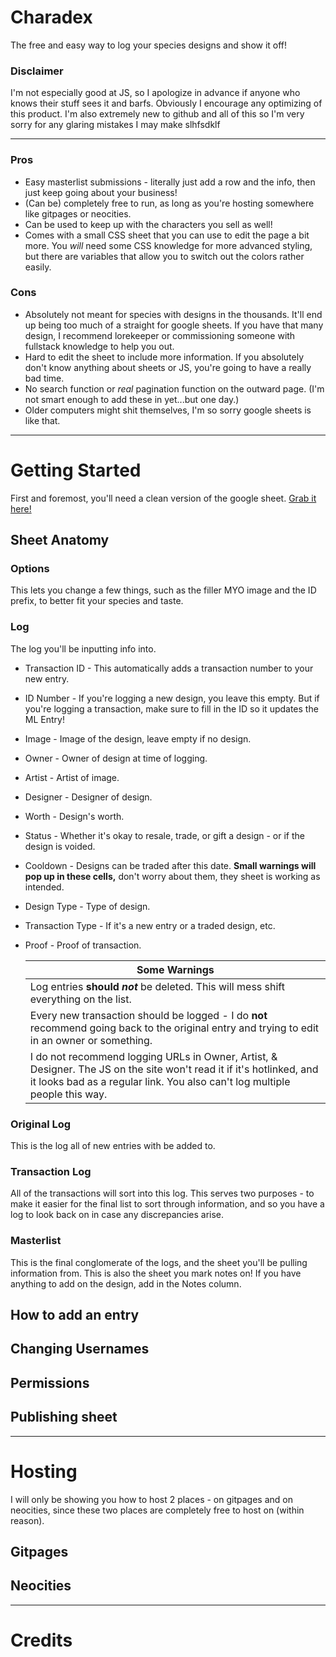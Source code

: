 # Charadex

The free and easy way to log your species designs and show it off!

### Disclaimer

I'm not especially good at JS, so I apologize in advance if anyone who knows their stuff sees it and barfs. Obviously I encourage any optimizing of this product. I'm also extremely new to github and all of this so I'm very sorry for any glaring mistakes I may make slhfsdklf

---

### Pros

- Easy masterlist submissions - literally just add a row and the info, then just keep going about your business!
- (Can be) completely free to run, as long as you're hosting somewhere like gitpages or neocities.
- Can be used to keep up with the characters you sell as well!
- Comes with a small CSS sheet that you can use to edit the page a bit more. You _will_ need some CSS knowledge for more advanced styling, but there are variables that allow you to switch out the colors rather easily.

### Cons

- Absolutely not meant for species with designs in the thousands. It'll end up being too much of a straight for google sheets. If you have that many design, I recommend lorekeeper or commissioning someone with fullstack knowledge to help you out.
- Hard to edit the sheet to include more information. If you absolutely don't know anything about sheets or JS, you're going to have a really bad time.
- No search function or _real_ pagination function on the outward page. (I'm not smart enough to add these in yet...but one day.)
- Older computers might shit themselves, I'm so sorry google sheets is like that.

---

# Getting Started

First and foremost, you'll need a clean version of the google sheet. [Grab it here!](http://www.google.fr/ "Named link title")

## Sheet Anatomy

### Options

This lets you change a few things, such as the filler MYO image and the ID prefix, to better fit your species and taste. 

### Log

The log you'll be inputting info into.

- Transaction ID - This automatically adds a transaction number to your new entry.
- ID Number - If you're logging a new design, you leave this empty. But if you're logging a transaction, make sure to fill in the ID so it updates the ML Entry!
- Image - Image of the design, leave empty if no design.
- Owner - Owner of design at time of logging.
- Artist - Artist of image.
- Designer - Designer of design.
- Worth - Design's worth.
- Status - Whether it's okay to resale, trade, or gift a design - or if the design is voided.
- Cooldown - Designs can be traded after this date. **Small warnings will pop up in these cells,** don't worry about them, they sheet is working as intended.
- Design Type - Type of design.
- Transaction Type - If it's a new entry or a traded design, etc.
- Proof - Proof of transaction.

  Some Warnings |
  ------------- |
  Log entries **should _not_** be deleted. This will mess shift everything on the list.  |
  Every new transaction should be logged - I do **not** recommend going back to the original entry and trying to edit in an owner or something.  |
  I do not recommend logging URLs in Owner, Artist, & Designer. The JS on the site won't read it if it's hotlinked, and it looks bad as a regular link. You also can't log multiple people this way.  |

### Original Log

This is the log all of new entries with be added to.

### Transaction Log

All of the transactions will sort into this log. This serves two purposes - to make it easier for the final list to sort through information, and so you have a log to look back on in case any discrepancies arise.

### Masterlist

This is the final conglomerate of the logs, and the sheet you'll be pulling information from.
This is also the sheet you mark notes on! If you have anything to add on the design, add in the Notes column.

## How to add an entry

## Changing Usernames

## Permissions

## Publishing sheet

---

# Hosting

I will only be showing you how to host 2 places - on gitpages and on neocities, since these two places are completely free to host on (within reason). 

## Gitpages

## Neocities

---

# Credits
